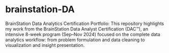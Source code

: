 # brainstation-DA
BrainStation Data Analytics Certification Portfolio: This repository highlights my work from the BrainStation Data Analyst Certification (DAC™), an intensive 8-week program (Sep–Nov 2024) focused on the complete data analytics workflow: from problem formulation and data cleaning to visualization and insight presentation.
